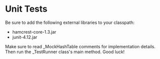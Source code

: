 # Unit Tests

Be sure to add the following external libraries to your classpath:

- hamcrest-core-1.3.jar
- junit-4.12.jar

Make sure to read _MockHashTable comments for implementation details.
Then run the _TestRunner class's main method. Good luck!
